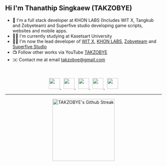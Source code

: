 <h2>Hi I'm Thanathip Singkaew (TAKZOBYE)</h2>

- 🧠 I'm a full stack developer at KHON LABS (Includes WIT X, Tangkub and Zobyeteam) and Superfive studio developing game scripts, websites and mobile apps.
- 🧑‍🎓 I'm currently studying at Kasetsart University
- 🧑‍💻 I'm now the lead developer of [WIT X](https://witx.app), [KHON LABS](https://khonlabs.com), [Zobyeteam](https://zobyeteam.com) and [Superfive Studio](https://github.com/SuperfiveStudio)
- 📺 Follow other works via YouTube [TAKZOBYE](https://youtube.com/@takzobye)
- ✉️ Contact me at email takzobye@gmail.com

<br>
<p align=center>
  <a href="https://www.facebook.com/takzobye/">
    <img width="35" src="https://img2.pic.in.th/pic/image278ce93a82b57226.png" />
  </a>
  &nbsp;
  <a href="https://instagram.com/takzobye/">
    <img width="35" src="https://img2.pic.in.th/pic/imagefab5e0123dfc9902.png">
  </a>
  &nbsp;
  <a href="https://x.com/takzobye">
    <img width="35" src="https://img5.pic.in.th/file/secure-sv1/imagea77cc9bd0f7e2992.png">
  </a>
  &nbsp;
  <a href="https://discord.gg/sJ6PJ7C">
    <img width="35" src="https://img5.pic.in.th/file/secure-sv1/image13de38182f33305e.png">
  </a>
  &nbsp;
  <a href="https://youtube.com/@takzobye">
    <img width="35" src="https://img2.pic.in.th/pic/imagea6786888838ca79d.png">
  </a>
</p>

<hr>

<p align=center>
  <img height="200" src="https://streak-stats.demolab.com/?user=takzobye&theme=dracula" alt="TAKZOBYE's Github Streak">
  
  <br>
  <!-- 
  <img height="150" src="https://takzobye-github-readme-stats.vercel.app/api?username=takzobye&hide=issues,contribs&show_icons=true&theme=radical&layout=compact" alt="TAKZOBYE"s Github Top Langs (Loading..., Please refresh website.)">
  <img height="150" src="https://takzobye-github-readme-stats.vercel.app/api/top-langs/?username=takzobye&show_icons=true&theme=radical&layout=compact" alt="TAKZOBYE's Github Stats (Loading..., Please refresh website.)">
  -->
</p>
<!-- 
<p align=center>
  <a href="https://skillicons.dev">
    <img src="https://skillicons.dev/icons?i=lua,dart,flutter,arduino,html,css,js,jquery,tailwind,php,vue,react,nextjs,nodejs,express,mysql,mongodb,firebase,nginx,linux,aws,azure,gcp,git,github,githubactions,docker,cloudflare" />
  </a>
</p>
-->
